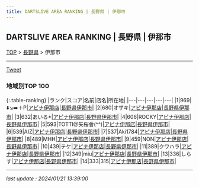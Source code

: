 ```yaml
---
title: DARTSLIVE AREA RANKING | 長野県 | 伊那市
---
```

## DARTSLIVE AREA RANKING | 長野県 | 伊那市

[TOP](/darts/rank/) > [長野県](/darts/rank/長野県/) > 伊那市

___

<a href="https://twitter.com/share?ref_src=twsrc%5Etfw" data-text="DARTSLIVE AREA RANKING | 長野県伊那市" class="twitter-share-button" data-via="DARTSLIVE" data-hashtags="DARTSLIVE" data-related="DARTSLIVE" data-show-count="false">Tweet</a>

### 地域別TOP 100

{:.table-ranking}
|ランク|スコア|名前|店名|所在地|
|---|---|---|---|---|
|1|969|⬇️↘️➡️＋P|<a href="https://search.dartslive.com/jp/shop/b14f3f8d71c34fa228032249b44395af">アピナ伊那店</a>|<a href="/darts/rank/長野県/伊那市">長野県伊那市</a>|
|2|680|オザキ|<a href="https://search.dartslive.com/jp/shop/b14f3f8d71c34fa228032249b44395af">アピナ伊那店</a>|<a href="/darts/rank/長野県/伊那市">長野県伊那市</a>|
|3|632|あいる*|<a href="https://search.dartslive.com/jp/shop/b14f3f8d71c34fa228032249b44395af">アピナ伊那店</a>|<a href="/darts/rank/長野県/伊那市">長野県伊那市</a>|
|4|606|ROCKY|<a href="https://search.dartslive.com/jp/shop/b14f3f8d71c34fa228032249b44395af">アピナ伊那店</a>|<a href="/darts/rank/長野県/伊那市">長野県伊那市</a>|
|5|593|TOTTI@矢桜會(^^)|<a href="https://search.dartslive.com/jp/shop/b14f3f8d71c34fa228032249b44395af">アピナ伊那店</a>|<a href="/darts/rank/長野県/伊那市">長野県伊那市</a>|
|6|539|AIZ|<a href="https://search.dartslive.com/jp/shop/b14f3f8d71c34fa228032249b44395af">アピナ伊那店</a>|<a href="/darts/rank/長野県/伊那市">長野県伊那市</a>|
|7|537|Aki1784|<a href="https://search.dartslive.com/jp/shop/b14f3f8d71c34fa228032249b44395af">アピナ伊那店</a>|<a href="/darts/rank/長野県/伊那市">長野県伊那市</a>|
|8|489|MHH|<a href="https://search.dartslive.com/jp/shop/b14f3f8d71c34fa228032249b44395af">アピナ伊那店</a>|<a href="/darts/rank/長野県/伊那市">長野県伊那市</a>|
|9|459|NON|<a href="https://search.dartslive.com/jp/shop/b14f3f8d71c34fa228032249b44395af">アピナ伊那店</a>|<a href="/darts/rank/長野県/伊那市">長野県伊那市</a>|
|10|439|テケ|<a href="https://search.dartslive.com/jp/shop/b14f3f8d71c34fa228032249b44395af">アピナ伊那店</a>|<a href="/darts/rank/長野県/伊那市">長野県伊那市</a>|
|11|389|クワハラ|<a href="https://search.dartslive.com/jp/shop/b14f3f8d71c34fa228032249b44395af">アピナ伊那店</a>|<a href="/darts/rank/長野県/伊那市">長野県伊那市</a>|
|12|349|miu|<a href="https://search.dartslive.com/jp/shop/b14f3f8d71c34fa228032249b44395af">アピナ伊那店</a>|<a href="/darts/rank/長野県/伊那市">長野県伊那市</a>|
|13|336|しらす|<a href="https://search.dartslive.com/jp/shop/b14f3f8d71c34fa228032249b44395af">アピナ伊那店</a>|<a href="/darts/rank/長野県/伊那市">長野県伊那市</a>|
|14|333|315|<a href="https://search.dartslive.com/jp/shop/b14f3f8d71c34fa228032249b44395af">アピナ伊那店</a>|<a href="/darts/rank/長野県/伊那市">長野県伊那市</a>|



___

_last update : 2024/01/21 13:39:00_


<script src="https://cdnjs.cloudflare.com/ajax/libs/jquery/3.6.1/jquery.min.js" integrity="sha512-aVKKRRi/Q/YV+4mjoKBsE4x3H+BkegoM/em46NNlCqNTmUYADjBbeNefNxYV7giUp0VxICtqdrbqU7iVaeZNXA==" crossorigin="anonymous" referrerpolicy="no-referrer"></script>
<script src="https://cdnjs.cloudflare.com/ajax/libs/jquery.tablesorter/2.31.3/js/jquery.tablesorter.min.js" integrity="sha512-qzgd5cYSZcosqpzpn7zF2ZId8f/8CHmFKZ8j7mU4OUXTNRd5g+ZHBPsgKEwoqxCtdQvExE5LprwwPAgoicguNg==" crossorigin="anonymous" referrerpolicy="no-referrer"></script>
<link rel="stylesheet" href="https://cdnjs.cloudflare.com/ajax/libs/jquery.tablesorter/2.31.3/css/theme.default.min.css" integrity="sha512-wghhOJkjQX0Lh3NSWvNKeZ0ZpNn+SPVXX1Qyc9OCaogADktxrBiBdKGDoqVUOyhStvMBmJQ8ZdMHiR3wuEq8+w==" crossorigin="anonymous" referrerpolicy="no-referrer" />
<script>
$(function() {
    $(".table-ranking").tablesorter({sortList:[[0, 0]]});
});
</script>

<script async src="https://platform.twitter.com/widgets.js" charset="utf-8"></script>